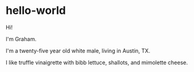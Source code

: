 # hello-world

Hi!

I'm Graham. 

I'm a twenty-five year old white male, living in Austin, TX.

I like truffle vinaigrette with bibb lettuce, shallots, and mimolette cheese.

